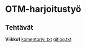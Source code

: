 # OTM-harjoitustyö
## Tehtävät
**Viikko1**
[komentorivi.txt](otm-harjoitustyo/laskarit/viikko1/komentorivi.txt)
[gitlog.txt](otm-harjoitustyo/laskarit/viikko1/gitlog.txt)
